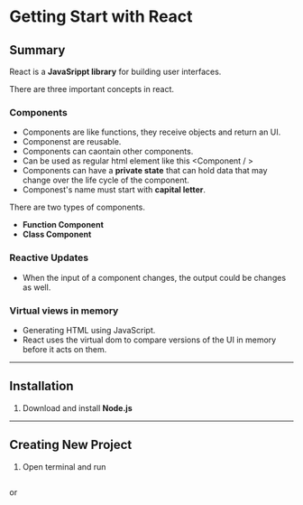 # Getting Start with React

## Summary
React is a **JavaSrippt library** for building user interfaces.

There are three important concepts in react.
### Components
* Components are like functions, they receive objects and return an UI.
* Componenst are reusable. 
* Components can caontain other components.
* Can be used as regular html element like this <Component / >
* Components can have a **private state** that can hold data that may change over the life cycle of the component.
* Componest's name must start with **capital letter**.

There are two types of components.
* **Function Component**
* **Class Component**

### Reactive Updates
* When the input of a component changes, the output could be changes as well.

### Virtual views in memory
* Generating HTML using JavaScript.
* React uses the virtual dom to compare versions of the UI in memory before it acts on them.
---
## Installation
1. Download and install **Node.js** 
---
## Creating New Project
1. Open terminal and run
```powershell

```
or 
```powershell

```